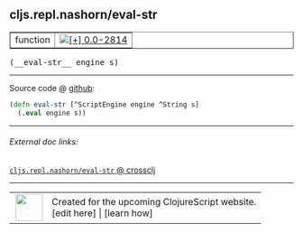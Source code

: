 ## cljs.repl.nashorn/eval-str



 <table border="1">
<tr>
<td>function</td>
<td><a href="https://github.com/cljsinfo/cljs-api-docs/tree/0.0-2814"><img valign="middle" alt="[+] 0.0-2814" title="Added in 0.0-2814" src="https://img.shields.io/badge/+-0.0--2814-lightgrey.svg"></a> </td>
</tr>
</table>


 <samp>
(__eval-str__ engine s)<br>
</samp>

---







Source code @ [github](https://github.com/clojure/clojurescript/blob/r2913/src/clj/cljs/repl/nashorn.clj#L75-L76):

```clj
(defn eval-str [^ScriptEngine engine ^String s]
  (.eval engine s))
```

<!--
Repo - tag - source tree - lines:

 <pre>
clojurescript @ r2913
└── src
    └── clj
        └── cljs
            └── repl
                └── <ins>[nashorn.clj:75-76](https://github.com/clojure/clojurescript/blob/r2913/src/clj/cljs/repl/nashorn.clj#L75-L76)</ins>
</pre>

-->

---



###### External doc links:

[`cljs.repl.nashorn/eval-str` @ crossclj](http://crossclj.info/fun/cljs.repl.nashorn/eval-str.html)<br>

---

 <table>
<tr><td>
<img valign="middle" align="right" width="48px" src="http://i.imgur.com/Hi20huC.png">
</td><td>
Created for the upcoming ClojureScript website.<br>
[edit here] | [learn how]
</td></tr></table>

[edit here]:https://github.com/cljsinfo/cljs-api-docs/blob/master/cljsdoc/cljs.repl.nashorn/eval-str.cljsdoc
[learn how]:https://github.com/cljsinfo/cljs-api-docs/wiki/cljsdoc-files

<!--

This information was too distracting to show to readers, but I'll leave it
commented here since it is helpful to:

- pretty-print the data used to generate this document
- and show how to retrieve that data



The API data for this symbol:

```clj
{:ns "cljs.repl.nashorn",
 :name "eval-str",
 :type "function",
 :signature ["[engine s]"],
 :source {:code "(defn eval-str [^ScriptEngine engine ^String s]\n  (.eval engine s))",
          :title "Source code",
          :repo "clojurescript",
          :tag "r2913",
          :filename "src/clj/cljs/repl/nashorn.clj",
          :lines [75 76]},
 :full-name "cljs.repl.nashorn/eval-str",
 :full-name-encode "cljs.repl.nashorn/eval-str",
 :history [["+" "0.0-2814"]]}

```

Retrieve the API data for this symbol:

```clj
;; from Clojure REPL
(require '[clojure.edn :as edn])
(-> (slurp "https://raw.githubusercontent.com/cljsinfo/cljs-api-docs/catalog/cljs-api.edn")
    (edn/read-string)
    (get-in [:symbols "cljs.repl.nashorn/eval-str"]))
```

-->
